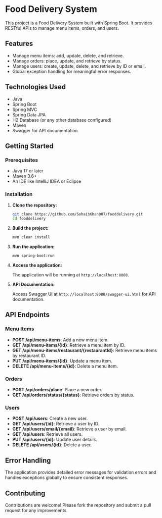 # Food Delivery System

This project is a Food Delivery System built with Spring Boot. It provides RESTful APIs to manage menu items, orders, and users.

## Features

- Manage menu items: add, update, delete, and retrieve.
- Manage orders: place, update, and retrieve by status.
- Manage users: create, update, delete, and retrieve by ID or email.
- Global exception handling for meaningful error responses.

## Technologies Used

- Java
- Spring Boot
- Spring MVC
- Spring Data JPA
- H2 Database (or any other database configured)
- Maven
- Swagger for API documentation

## Getting Started

### Prerequisites

- Java 17 or later
- Maven 3.6+
- An IDE like IntelliJ IDEA or Eclipse

### Installation

1. **Clone the repository:**

   ```bash
   git clone https://github.com/SohaibKhan007/fooddelivery.git
   cd fooddelivery
   ```

2. **Build the project:**

   ```bash
   mvn clean install
   ```

3. **Run the application:**

   ```bash
   mvn spring-boot:run
   ```

4. **Access the application:**

   The application will be running at `http://localhost:8080`.

5. **API Documentation:**

   Access Swagger UI at `http://localhost:8080/swagger-ui.html` for API documentation.

## API Endpoints

### Menu Items

- **POST /api/menu-items**: Add a new menu item.
- **GET /api/menu-items/{id}**: Retrieve a menu item by ID.
- **GET /api/menu-items/restaurant/{restaurantId}**: Retrieve menu items by restaurant ID.
- **PUT /api/menu-items/{id}**: Update a menu item.
- **DELETE /api/menu-items/{id}**: Delete a menu item.

### Orders

- **POST /api/orders/place**: Place a new order.
- **GET /api/orders/status/{status}**: Retrieve orders by status.

### Users

- **POST /api/users**: Create a new user.
- **GET /api/users/{id}**: Retrieve a user by ID.
- **GET /api/users/email/{email}**: Retrieve a user by email.
- **GET /api/users**: Retrieve all users.
- **PUT /api/users/{id}**: Update user details.
- **DELETE /api/users/{id}**: Delete a user.

## Error Handling

The application provides detailed error messages for validation errors and handles exceptions globally to ensure consistent responses.

## Contributing

Contributions are welcome! Please fork the repository and submit a pull request for any improvements.
